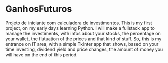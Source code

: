 # GanhosFuturos
Projeto de iniciante com calculadora de investimentos.
This is my first project, on my early days learning Python. 
I will make a fullstack app to manage the investiments, with infos about your stocks, the percentage on your wallet, the flutuation of the prices and that kind of stuff.
So, this is my entrance on IT area, with a simple Tkinter app that shows, based on your time investing, dividend yield and price changes, the amount of money you will have on the end of this period.
